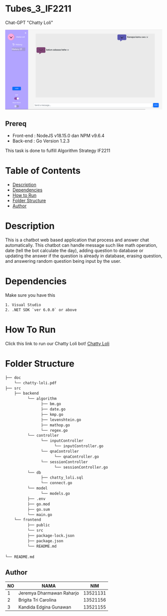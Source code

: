 # Tubes_3_IF2211

Chat-GPT "Chatty Loli"

<p align="center">
  <img src="etc/chatty-loli.png" title="chatty loli">
</p>

## Prereq

- Front-end : NodeJS v18.15.0 dan NPM v9.6.4 
- Back-end : Go Version 1.2.3

This task is done to fulfill Algorithm Strategy IF2211

# Table of Contents
* [Description](#markdown-header-description)
* [Dependencies](#markdown-header-dependencies)
* [How to Run](#markdown-header-how-to-run)
* [Folder Structure](#markdown-header-folder-structure)
* [Author](#markdown-header-author)

# Description
This is a chatbot web based application that process and answer chat automatically. This chatbot can handle message such like math operation, date (tell the bot calculate the day), adding question to database or updating the answer if the question is already in database, erasing question, and answering random question being input by the user.

# Dependencies
Make sure you have this
```
1. Visual Studio
2. .NET SDK `ver 6.0.0` or above
```

# How To Run
Click this link to run our Chatty Loli bot!
[Chatty Loli](https://tubes3-if-2211-yx64.vercel.app/) 


# Folder Structure
```bash                             
├── doc
    └── chatty-loli.pdf
├── src
    ├── backend
          └── algorithm
                ├── bm.go
                ├── date.go
                ├── kmp.go
                ├── levenshtein.go
                ├── mathop.go
                └── regex.go
          └── controller
                └── inputController
                      └── inputController.go
                └── qnaController
                      └── qnaController.go
                └── sessionController
                      └── sessionController.go
          └── db
                ├── chatty_loli.sql
                └── connect.go
          └── model
                └── models.go
          ├── .env
          ├── go.mod
          ├── go.sum
          └── main.go
    └── frontend
          ├── public
          └── src
          ├── package-lock.json
          ├── package.json
          └── README.md

└── README.md
```


## Author
| NO | NAMA | NIM |
--- | --- | --- |
| 1 | Jeremya Dharmawan Raharjo | 13521131 |
| 2 | Brigita Tri Carolina | 13521156 |
| 3 | Kandida Edgina Gunawan | 13521155 |
